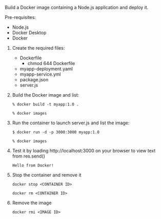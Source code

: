Build a Docker image containing a Node.js application and deploy it.

Pre-requisites:
- Node.js
- Docker Desktop
- Docker

1. Create the required files:
   - Dockerfile
     - chmod 644 Dockerfile
   - myapp-deployment.yaml
   - myapp-service.yml
   - package.json
   - server.js
     
3. Build the Docker image and list:
   
   `% docker build -t myapp:1.0 .`

   `% docker images`

4. Run the container to launch server.js and list the image:

   `$ docker run -d -p 3000:3000 myapp:1.0`

   `% docker images`

3. Test it by loading http://localhost:3000 on your browser to view text from res.send()

   `Hello from Docker!`

5. Stop the container and remove it

   `docker stop <CONTAINER ID>`

   `docker rm <CONTAINER ID>`

6. Remove the image

   `docker rmi <IMAGE ID>`
